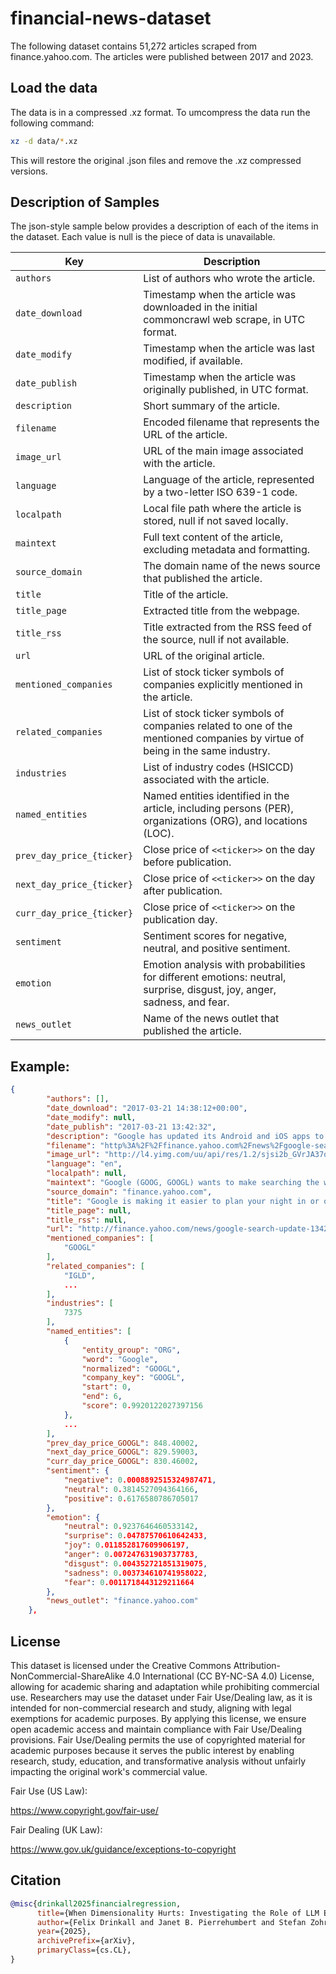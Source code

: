 # financial-news-dataset

The following dataset contains 51,272 articles scraped from finance.yahoo.com. The articles were published between 2017 and 2023.

## Load the data

The data is in a compressed .xz format. To umcompress the data run the following command:

```bash
xz -d data/*.xz
```

This will restore the original .json files and remove the .xz compressed versions.

## Description of Samples

The json-style sample below provides a description of each of the items in the dataset. Each value is null is the piece of data is unavailable.

| **Key** | **Description** |
|---------|---------------|
| `authors` | List of authors who wrote the article. |
| `date_download` | Timestamp when the article was downloaded in the initial commoncrawl web scrape, in UTC format. |
| `date_modify` | Timestamp when the article was last modified, if available. |
| `date_publish` | Timestamp when the article was originally published, in UTC format. |
| `description` | Short summary of the article. |
| `filename` | Encoded filename that represents the URL of the article. |
| `image_url` | URL of the main image associated with the article. |
| `language` | Language of the article, represented by a two-letter ISO 639-1 code. |
| `localpath` | Local file path where the article is stored, null if not saved locally. |
| `maintext` | Full text content of the article, excluding metadata and formatting. |
| `source_domain` | The domain name of the news source that published the article. |
| `title` | Title of the article. |
| `title_page` | Extracted title from the webpage. |
| `title_rss` | Title extracted from the RSS feed of the source, null if not available. |
| `url` | URL of the original article. |
| `mentioned_companies` | List of stock ticker symbols of companies explicitly mentioned in the article. |
| `related_companies` | List of stock ticker symbols of companies related to one of the mentioned companies by virtue of being in the same industry. |
| `industries` | List of industry codes (HSICCD) associated with the article. |
| `named_entities` | Named entities identified in the article, including persons (PER), organizations (ORG), and locations (LOC). |
| `prev_day_price_{ticker}` | Close price of `<<ticker>>` on the day before publication. |
| `next_day_price_{ticker}` | Close price of `<<ticker>>` on the day after publication. |
| `curr_day_price_{ticker}` | Close price of `<<ticker>>` on the publication day. |
| `sentiment` | Sentiment scores for negative, neutral, and positive sentiment. |
| `emotion` | Emotion analysis with probabilities for different emotions: neutral, surprise, disgust, joy, anger, sadness, and fear. |
| `news_outlet` | Name of the news outlet that published the article. |

## Example:

```json
{
        "authors": [],
        "date_download": "2017-03-21 14:38:12+00:00",
        "date_modify": null,
        "date_publish": "2017-03-21 13:42:32",
        "description": "Google has updated its Android and iOS apps to make it easier to find what you want as fast as possible. Google (GOOG, GOOGL) wants to make searching the web on your smartphone a bit easier with new shortcuts for its Android, iOS and web apps. The shortcuts, which will appear just below the search",
        "filename": "http%3A%2F%2Ffinance.yahoo.com%2Fnews%2Fgoogle-search-update-134232625.html.json",
        "image_url": "http://l4.yimg.com/uu/api/res/1.2/sjsi2b_GVrJA37q87B.l4g--/aD02NDk7dz03NDQ7c209MTthcHBpZD15dGFjaHlvbg--/http://media.zenfs.com/en/homerun/feed_manager_auto_publish_494/2bac27673420e5431f59358eae738aea",
        "language": "en",
        "localpath": null,
        "maintext": "Google (GOOG, GOOGL) wants to make searching the web on your smartphone a bit easier with new shortcuts for its Android, iOS and web apps. The shortcuts, which will appear just below the search bar in the Google app, will provide users with quick access to things like the weather, entertainment, places to eat and drink and sporting events in your area.\nThe idea is to make it easier to quickly find information related to movies or sports teams in the news. For instance, if you tap on the Entertainment shortcut, you’ll see tabs for things like recent news, TV shows on tonight and movies playing in theaters. Tap one of those movies and you’ll see reviews, ticket sales and more.\nSo when you plop down on the couch with your significant other you won’t have to have a 10-minute back-and-forth about what’s on tonight. Instead, you can open the app, see what’s on and have a 10-minute back-and-forth about what you should actually watch.\nGoogle says the Eat & Drink tab will provide you with restaurant recommendations based on the time of day and what kind of food you want to cram into your face hole, as well as lists of new places to check out. The Sports tab, meanwhile, gives you a shortcut to news, scores and game times for your favorite teams.\nA lot of these features are already available within the Google app, but you have to do a bit of digging and browsing to get to them. The update makes doing so just a bit easier. It’s also a clear shot at competing apps like Yelp, Fandango and others.\nTo be honest, though, I’m most interested in the smaller shortcuts Google is adding to the app — including a currency calculator, solitaire game, tip calculator, a virtual roll of a die and animal sounds.\nMost people will probably find the tip calculator incredibly helpful, especially when going out to eat in groups. We all know that one person who tries to nickel and dime the server, and this could be a great way to get them to pony up the extra cash for their meal. Or you could just stop inviting them out to eat.\nWhat about that animal sound shortcut? Well, who hasn’t wanted to make a hyper-accurate goat sound in a crowded elevator? No one, that’s who.\nMore from Dan:\nThe 8 features we want in the iPhone 8\nHow to avoid falling for email scams\nNintendo’s Switch breaks launch records, but don’t celebrate yet\nSamsung’s new tablet is a Surface Pro 4 fighter with serious firepower\nHow Google is fighting the war on internet trolls",
        "source_domain": "finance.yahoo.com",
        "title": "Google is making it easier to plan your night in or out",
        "title_page": null,
        "title_rss": null,
        "url": "http://finance.yahoo.com/news/google-search-update-134232625.html",
        "mentioned_companies": [
            "GOOGL"
        ],
        "related_companies": [
            "IGLD",
            ...
        ],
        "industries": [
            7375
        ],
        "named_entities": [
            {
                "entity_group": "ORG",
                "word": "Google",
                "normalized": "GOOGL",
                "company_key": "GOOGL",
                "start": 0,
                "end": 6,
                "score": 0.9920122027397156
            },
            ...
        ],
        "prev_day_price_GOOGL": 848.40002,
        "next_day_price_GOOGL": 829.59003,
        "curr_day_price_GOOGL": 830.46002,
        "sentiment": {
            "negative": 0.0008892515324987471,
            "neutral": 0.3814527094364166,
            "positive": 0.6176580786705017
        },
        "emotion": {
            "neutral": 0.9237646460533142,
            "surprise": 0.04787570610642433,
            "joy": 0.011852817609906197,
            "anger": 0.007247631903737783,
            "disgust": 0.004352721851319075,
            "sadness": 0.003734610741958022,
            "fear": 0.0011718443129211664
        },
        "news_outlet": "finance.yahoo.com"
    },
```

## License

This dataset is licensed under the Creative Commons Attribution-NonCommercial-ShareAlike 4.0 International (CC BY-NC-SA 4.0) License, allowing for academic sharing and adaptation while prohibiting commercial use. Researchers may use the dataset under Fair Use/Dealing law, as it is intended for non-commercial research and study, aligning with legal exemptions for academic purposes. By applying this license, we ensure open academic access and maintain compliance with Fair Use/Dealing provisions. Fair Use/Dealing permits the use of copyrighted material for academic purposes because it serves the public interest by enabling research, study, education, and transformative analysis without unfairly impacting the original work's commercial value. 

Fair Use (US Law):

https://www.copyright.gov/fair-use/

Fair Dealing (UK Law):

https://www.gov.uk/guidance/exceptions-to-copyright

## Citation

```bibtex
@misc{drinkall2025financialregression,
      title={When Dimensionality Hurts: Investigating the Role of LLM Embedding Compression for Noisy Regression Tasks}, 
      author={Felix Drinkall and Janet B. Pierrehumbert and Stefan Zohren},
      year={2025},
      archivePrefix={arXiv},
      primaryClass={cs.CL},
}
